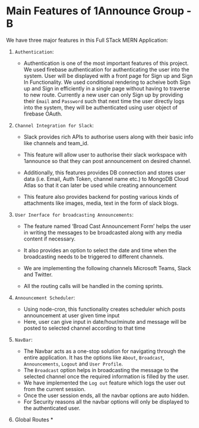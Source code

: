 # Main Features of 1Announce Group - B

We have three major features in this Full STack MERN Application:

1. `Authentication`:

   * Authentication is one of the most important features of this project. We used firebase authentication for authenticating the user into the system.
     User will be displayed with a front page for Sign up and Sign In Functionality. We used conditional rendering to acheive both Sign up and Sign in efficiently in a single page without having to traverse to  new route.
     Currently a new user can only Sign up by providing their `Email` and `Password` such that next time the user directly logs into the system, they will be authenticated using user object of firebase OAuth.




2. `Channel Integration for Slack`:
   
    * Slack provides rich APIs to authorise users along with their basic info like channels and team_id.
      
    * This feature will allow user to authorise their slack workspace with 1announce so that they can post announcement on desired channel.
      
    * Additionally, this features provides DB connection and stores user data (i.e. Email, Auth Token, channel name etc.) to MongoDB Cloud Atlas so that it can later be used while creating announcement
      
    * This feature also provides backend for posting various kinds of attachments like images, media, text in the form of slack blogs.


3. `User Inerface for broadcasting Announcements`:

   * The feature named ‘Broad Cast Announcement Form’ helps the user in writing the messages to be broadcasted along with any media content if necessary. 

   * It also provides an option to select the date and time when the broadcasting needs to be triggered to different channels. 

   * We are implementing the following channels Microsoft Teams, Slack and Twitter.

   * All the routing calls will be handled in the coming sprints.
   

4. `Announcement Scheduler`:

   * Using node-cron, this functionality creates scheduler which posts announcement at user given time input
   * Here, user can give input in date/hour/minute and message will be posted to selected channel according to that time
   

5. `NavBar`:

   * The Navbar acts as a one-stop solution for navigating through the entire application. It has the options like `About`, `Broadcast`, `Announcements`, `Logout` and `User Profile`.
   * The `Broadcast` option helps in broadcasting the message to the selected channel once the required information is filled by the user.
   * We have implemented the `Log out` feature which logs the user out from the current session.
   * Once the user session ends, all the navbar options are auto hidden.
   * For Security reasons all the navbar options will only be displayed to the authenticated user.


6. Global Routes
   * 